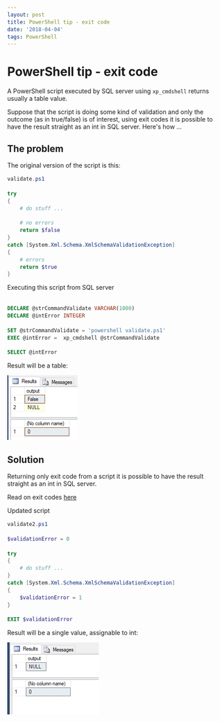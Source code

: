 ```yaml
---
layout: post
title: PowerShell tip - exit code
date: '2018-04-04'
tags: PowerShell
---
```



# PowerShell tip - exit code

A PowerShell script executed by SQL server using `xp_cmdshell` returns usually a table value. 

Suppose that the script is doing some kind of validation and only the outcome (as in true/false) is of interest, using exit codes it is possible to have the result straight as an int in SQL server. Here's how ...


## The problem

The original version of the script is this: 

```powershell
validate.ps1 

try
{
    # do stuff ... 

    # no errors
    return $false
}
catch [System.Xml.Schema.XmlSchemaValidationException]
{
    # errors
    return $true
}
```

Executing this script from SQL server

```sql 

DECLARE @strCommandValidate VARCHAR(1000)
DECLARE @intError INTEGER

SET @strCommandValidate = 'powershell validate.ps1'
EXEC @intError =  xp_cmdshell @strCommandValidate

SELECT @intError

```

Result will be a table:

![ps](/public/powershell/ps_sql.png)


## Solution 

Returning only exit code from a script it is possible to have the result straight as an int in SQL server.

Read on exit codes [here](https://weblogs.asp.net/soever/returning-an-exit-code-from-a-powershell-script)


Updated script


```powershell
validate2.ps1 

$validationError = 0 

try
{
    # do stuff ... 
}
catch [System.Xml.Schema.XmlSchemaValidationException]
{
    $validationError = 1
}

EXIT $validationError
```

Result will be a single value, assignable to int:

![ps](/public/powershell/ps_sql_int.png)



